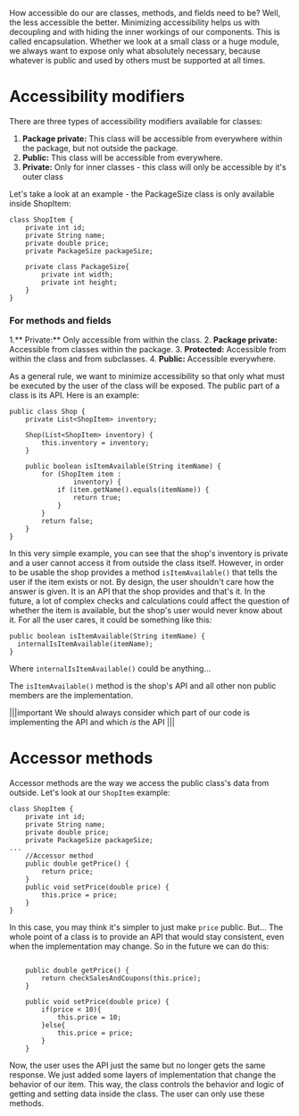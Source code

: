 How accessible do our are classes, methods, and fields need to be?
Well, the less accessible the better.
Minimizing accessibility helps us with decoupling and with hiding the inner workings of our components.
This is called encapsulation.
Whether we look at a small class or a huge module, we always want to expose only what absolutely necessary, because whatever is public and used by others must be supported at all times.

# Accessibility modifiers
There are three types of accessibility modifiers available for classes:
1. **Package private:**
This class will be accessible from everywhere within the package, but not outside the package.
2. **Public:**
This class will be accessible from everywhere.
3. **Private:**
Only for inner classes - this class will only be accessible by it's outer class

Let's take a look at an example - the PackageSize class is only available inside ShopItem:
```
class ShopItem {
    private int id;
    private String name;
    private double price;
    private PackageSize packageSize;

    private class PackageSize{
        private int width;
        private int height;
    }
}
```

### For methods and fields
1.** Private:**
Only accessible from within the class.
2. **Package private:**
Accessible from classes within the package.
3. **Protected:**
Accessible from within the class and from subclasses.
4. **Public:**
Accessible everywhere.

As a general rule, we want to minimize accessibility so that only what must be executed by the user of the class will be exposed.
The public part of a class is its API.
Here is an example:
```
public class Shop {
    private List<ShopItem> inventory;

    Shop(List<ShopItem> inventory) {
        this.inventory = inventory;
    }

    public boolean isItemAvailable(String itemName) {
        for (ShopItem item :
                inventory) {
            if (item.getName().equals(itemName)) {
                return true;
            }
        }
        return false;
    }
}
```
In this very simple example, you can see that the shop's inventory is private and a user cannot access it from outside the class itself.
However, in order to be usable the shop provides a method `isItemAvailable()` that tells the user if the item exists or not.
By design, the user shouldn't care how the answer is given.
It is an API that the shop provides and that's it.
In the future, a lot of complex checks and calculations could affect the question of whether the item is available, but the shop's user would never know about it.
For all the user cares, it could be something like this:
```
public boolean isItemAvailable(String itemName) {
  internalIsItemAvailable(itemName);
}
```
Where `internalIsItemAvailable()` could be anything...

The `isItemAvailable()` method is the shop's API and all other non public members are the implementation.


|||important
We should always consider which part of our code is implementing the API and which *is* the API
|||

# Accessor methods
Accessor methods are the way we access the public class's data from outside.
Let's look at our `ShopItem` example:
```
class ShopItem {
    private int id;
    private String name;
    private double price;
    private PackageSize packageSize;
...
    //Accessor method
    public double getPrice() {
        return price;
    }
    public void setPrice(double price) {
        this.price = price;
    }
}
```

In this case, you may think it's simpler to just make `price` public.
But...
The whole point of a class is to provide an API that would stay consistent, even when the implementation may change.
So in the future we can do this:
```

    public double getPrice() {
        return checkSalesAndCoupons(this.price);
    }

    public void setPrice(double price) {
        if(price < 10){
            this.price = 10;
        }else{
            this.price = price;    
        }
    }
```
Now, the user uses the API just the same but no longer gets the same response.
We just added some layers of implementation that change the behavior of our item.
This way, the class controls the behavior and logic of getting and setting data inside the class.
The user can only use these methods.